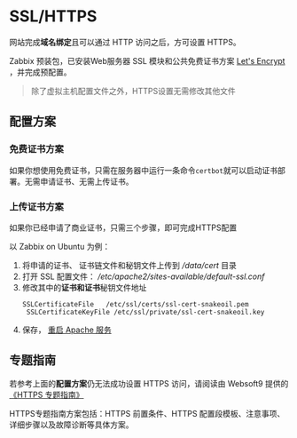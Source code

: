 # SSL/HTTPS

网站完成**域名绑定**且可以通过 HTTP 访问之后，方可设置 HTTPS。

Zabbix 预装包，已安装Web服务器 SSL 模块和公共免费证书方案 [Let's Encrypt](https://letsencrypt.org/) ，并完成预配置。

> 除了虚拟主机配置文件之外，HTTPS设置无需修改其他文件

## 配置方案

### 免费证书方案

如果你想使用免费证书，只需在服务器中运行一条命令`certbot`就可以启动证书部署。无需申请证书、无需上传证书。

### 上传证书方案

如果你已经申请了商业证书，只需三个步骤，即可完成HTTPS配置

以 Zabbix on Ubuntu 为例：

1. 将申请的证书、 证书链文件和秘钥文件上传到 */data/cert* 目录
2. 打开 SSL 配置文件： */etc/apache2/sites-available/default-ssl.conf* 
3. 修改其中的**证书和证书**秘钥文件地址
   ``` text
   SSLCertificateFile	/etc/ssl/certs/ssl-cert-snakeoil.pem
	SSLCertificateKeyFile /etc/ssl/private/ssl-cert-snakeoil.key

   ```
4. 保存， [重启 Apache 服务](/admin-services.md#apache)

## 专题指南

若参考上面的**配置方案**仍无法成功设置 HTTPS 访问，请阅读由 Websoft9 提供的 [《HTTPS 专题指南》](https://support.websoft9.com/docs/faq/zh/tech-https.html#nginx)

HTTPS专题指南方案包括：HTTPS 前置条件、HTTPS 配置段模板、注意事项、详细步骤以及故障诊断等具体方案。